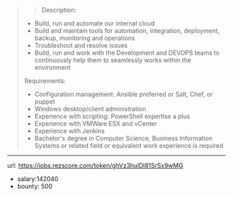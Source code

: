 >
>>Description:
> * Build, run and automate our internal cloud
> * Build and maintain tools for automation, integration, deployment, backup, monitoring and operations
> * Troubleshoot and resolve issues
> * Build, run and work with the Development and DEVOPS teams to continuously help them to seamlessly works within the environment
>
>Requirements:
> * Configuration management: Ansible preferred or Salt, Chef, or puppet
> * Windows desktop/client administration
> * Experience with scripting: PowerShell expertise a plus
> * Experience with VMWare ESX and vCenter
> * Experience with Jenkins
> * Bachelor's degree in Computer Science, Business Information Systems or related field or equivalent work experience is required

------
url: https://jobs.rezscore.com/token/ghVz3hulDl81SrSx9wMG
- salary:142040
- bounty: 500
